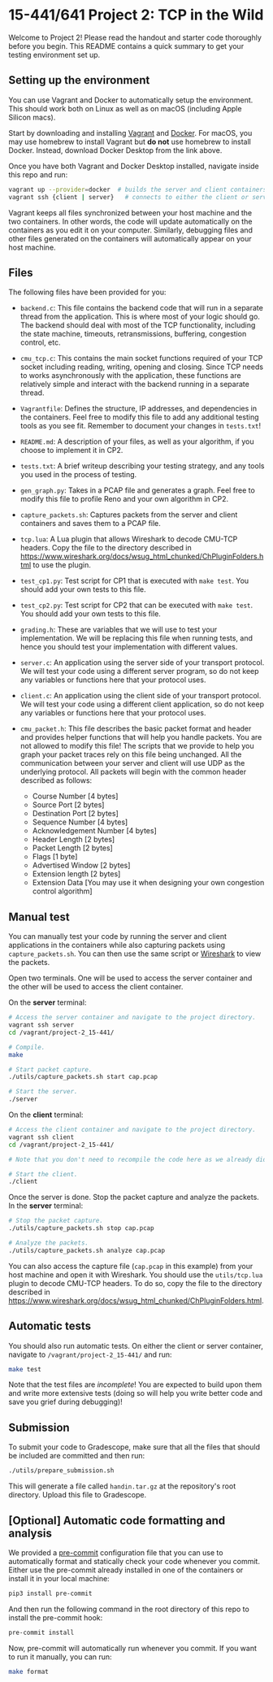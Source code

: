 # 15-441/641 Project 2: TCP in the Wild

Welcome to Project 2! Please read the handout and starter code thoroughly before you begin. This README contains a quick summary to get your testing environment set up.

## Setting up the environment

You can use Vagrant and Docker to automatically setup the environment. This should work both on Linux as well as on macOS (including Apple Silicon macs).

Start by downloading and installing [Vagrant](https://www.vagrantup.com/downloads) and [Docker](https://docs.docker.com/desktop/). For macOS, you may use homebrew to install Vagrant but **do not** use homebrew to install Docker. Instead, download Docker Desktop from the link above.

Once you have both Vagrant and Docker Desktop installed, navigate inside this repo and run:

```bash
vagrant up --provider=docker  # builds the server and client containers using Docker.
vagrant ssh {client | server}   # connects to either the client or server using SSH.
```

Vagrant keeps all files synchronized between your host machine and the two containers. In other words, the code will update automatically on the containers as you edit it on your computer. Similarly, debugging files and other files generated on the containers will automatically appear on your host machine.

## Files
The following files have been provided for you:

* `backend.c`: This file contains the backend code that will run in a separate thread from the application. This is where most of your logic should go. The backend should deal with most of the TCP functionality, including the state machine, timeouts, retransmissions, buffering, congestion control, etc.

* `cmu_tcp.c`: This contains the main socket functions required of your TCP socket including reading, writing, opening and closing. Since TCP needs to works asynchronously with the application, these functions are relatively simple and interact with the backend running in a separate thread.

* `Vagrantfile`: Defines the structure, IP addresses, and dependencies in the containers. Feel free to modify this file to add any additional testing tools as you see fit. Remember to document your changes in `tests.txt`!

* `README.md`: A description of your files, as well as your algorithm, if you choose to implement it in CP2.

* `tests.txt`: A brief writeup describing your testing strategy, and any tools you used in the process of testing.

* `gen_graph.py`: Takes in a PCAP file and generates a graph. Feel free to modify this file to profile Reno and your own algorithm in CP2.

* `capture_packets.sh`: Captures packets from the server and client containers and saves them to a PCAP file.

* `tcp.lua`: A Lua plugin that allows Wireshark to decode CMU-TCP headers. Copy the file to the directory described in <https://www.wireshark.org/docs/wsug_html_chunked/ChPluginFolders.html> to use the plugin.

* `test_cp1.py`: Test script for CP1 that is executed with `make test`. You should add your own tests to this file.

* `test_cp2.py`: Test script for CP2 that can be executed with `make test`. You should add your own tests to this file.

* `grading.h`: These are variables that we will use to test your implementation. We will be replacing this file when running tests, and hence you should test your implementation with different values.

* `server.c`: An application using the server side of your transport protocol. We will test your code using a different server program, so do not keep any variables or functions here that your protocol uses.

* `client.c`: An application using the client side of your transport protocol. We will test your code using a different client application, so do not keep any variables or functions here that your protocol uses.

* `cmu_packet.h`: This file describes the basic packet format and header and provides helper functions that will help you handle packets. You are not allowed to modify this file! The scripts that we provide to help you graph your packet traces rely on this file being unchanged. All the communication between your server and client will use UDP as the underlying protocol. All packets will begin with the common header described as follows:

    * Course Number 		    [4 bytes]
    * Source Port 			    [2 bytes]
    * Destination Port 		    [2 bytes]
    * Sequence Number 		    [4 bytes]
    * Acknowledgement Number 	[4 bytes]
    * Header Length		        [2 bytes]
    * Packet Length			    [2 bytes]
    * Flags				        [1 byte]
    * Advertised Window		    [2 bytes]
    * Extension length		    [2 bytes]
    * Extension Data		    [You may use it when designing your own congestion control algorithm]

## Manual test
You can manually test your code by running the server and client applications in the containers while also capturing packets using `capture_packets.sh`. You can then use the same script or [Wireshark](https://www.wireshark.org/#download) to view the packets.

Open two terminals. One will be used to access the server container and the other will be used to access the client container.

On the **server** terminal:
```bash
# Access the server container and navigate to the project directory.
vagrant ssh server
cd /vagrant/project-2_15-441/

# Compile.
make

# Start packet capture.
./utils/capture_packets.sh start cap.pcap

# Start the server.
./server
```

On the **client** terminal:
```bash
# Access the client container and navigate to the project directory.
vagrant ssh client
cd /vagrant/project-2_15-441/

# Note that you don't need to recompile the code here as we already did it on the server and the code is synchronized between the two containers.

# Start the client.
./client
```

Once the server is done. Stop the packet capture and analyze the packets. In the **server** terminal:
```bash
# Stop the packet capture.
./utils/capture_packets.sh stop cap.pcap

# Analyze the packets.
./utils/capture_packets.sh analyze cap.pcap
```

You can also access the capture file (`cap.pcap` in this example) from your host machine and open it with Wireshark. You should use the `utils/tcp.lua` plugin to decode CMU-TCP headers. To do so, copy the file to the directory described in <https://www.wireshark.org/docs/wsug_html_chunked/ChPluginFolders.html>.

## Automatic tests

You should also run automatic tests. On either the client or server container, navigate to `/vagrant/project-2_15-441/` and run:
```bash
make test
```

Note that the test files are _incomplete_! You are expected to build upon them and write more extensive tests (doing so will help you write better code and save you grief during debugging)!

## Submission

To submit your code to Gradescope, make sure that all the files that should be included are committed and then run:
```bash
./utils/prepare_submission.sh
```

This will generate a file called `handin.tar.gz` at the repository's root directory. Upload this file to Gradescope.

## [Optional] Automatic code formatting and analysis
We provided a [pre-commit](https://pre-commit.com/) configuration file that you can use to automatically format and statically check your code whenever you commit. Either use the pre-commit already installed in one of the containers or install it in your local machine:
```bash
pip3 install pre-commit
```

And then run the following command in the root directory of this repo to install the pre-commit hook:
```bash
pre-commit install
```

Now, pre-commit will automatically run whenever you commit. If you want to run it manually, you can run:
```bash
make format
```
